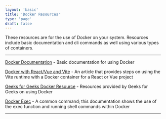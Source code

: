 ```yaml
---
layout: 'basic'
title: 'Docker Resources'
type: 'page'
draft: false
---
```


These resources are for the use of Docker on your system. Resources include basic documentation and cli commands as well using various types of containers.

------

[Docker Documentation](https://hub.docker.com/ "Docker Documentation") - Basic documentation for using Docker

[Docker with React/Vue and Vite](https://dev.to/ysmnikhil/how-to-build-with-react-or-vue-with-vite-and-docker-1a3l "Docker with React/Vue and Vite") - An article that provides steps on using the Vite runtime with a Docker container for a React or Vue project

[Geeks for Geeks Docker Resource](https://www.geeksforgeeks.org/containerization-using-docker/?ref=lbp "Geeks for Geeks Docker Resource") - Resources provided by Geeks for Geeks on using Docker

[Docker Exec](https://docs.docker.com/reference/cli/docker/container/exec/ "Docker Exec") - A common command; this documentation shows the use of the exec function and running shell commands within Docker

------

